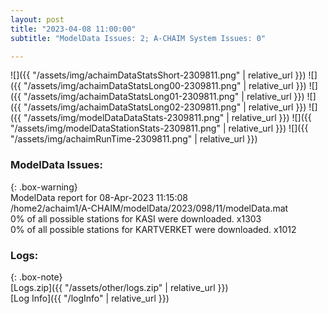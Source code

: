 ```yaml
---
layout: post
title: "2023-04-08 11:00:00"
subtitle: "ModelData Issues: 2; A-CHAIM System Issues: 0"

---
```


![]({{ "/assets/img/achaimDataStatsShort-2309811.png" | relative_url }})
![]({{ "/assets/img/achaimDataStatsLong00-2309811.png" | relative_url }})
![]({{ "/assets/img/achaimDataStatsLong01-2309811.png" | relative_url }})
![]({{ "/assets/img/achaimDataStatsLong02-2309811.png" | relative_url }})
![]({{ "/assets/img/modelDataDataStats-2309811.png" | relative_url }})
![]({{ "/assets/img/modelDataStationStats-2309811.png" | relative_url }})
![]({{ "/assets/img/achaimRunTime-2309811.png" | relative_url }})


### ModelData Issues:  
  
{: .box-warning}  
 ModelData report for 08-Apr-2023 11:15:08   
 /home2/achaim1/A-CHAIM/modelData/2023/098/11/modelData.mat   
 0% of all possible stations for KASI were downloaded. x1303   
 0% of all possible stations for KARTVERKET were downloaded. x1012   
  


### Logs:  
  
{: .box-note}  
[Logs.zip]({{ "/assets/other/logs.zip" | relative_url }})  
[Log Info]({{ "/logInfo" | relative_url }})  
